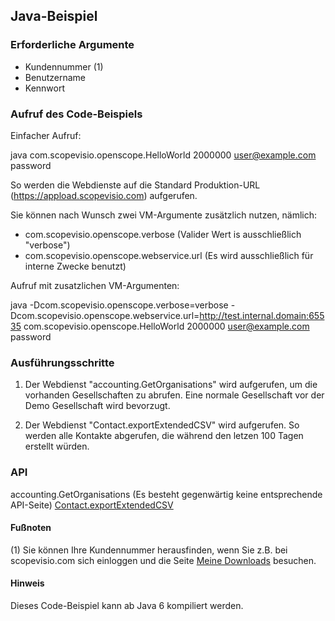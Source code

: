 ## Java-Beispiel


### Erforderliche Argumente

- Kundennummer (1)
- Benutzername
- Kennwort


### Aufruf des Code-Beispiels

Einfacher Aufruf:

java com.scopevisio.openscope.HelloWorld 2000000 user@example.com password

So werden die Webdienste auf die Standard Produktion-URL (https://appload.scopevisio.com) aufgerufen.

Sie können nach Wunsch zwei VM-Argumente zusätzlich nutzen, nämlich:

- com.scopevisio.openscope.verbose (Valider Wert is ausschließlich "verbose")
- com.scopevisio.openscope.webservice.url (Es wird ausschließlich für interne Zwecke benutzt)

Aufruf mit zusatzlichen VM-Argumenten:

java -Dcom.scopevisio.openscope.verbose=verbose -Dcom.scopevisio.openscope.webservice.url=http://test.internal.domain:65535 com.scopevisio.openscope.HelloWorld 2000000 user@example.com password


### Ausführungsschritte

1. Der Webdienst "accounting.GetOrganisations" wird aufgerufen, um die vorhanden Gesellschaften zu abrufen. Eine normale Gesellschaft vor der Demo Gesellschaft wird bevorzugt.

2. Der Webdienst "Contact.exportExtendedCSV" wird aufgerufen. So werden alle Kontakte abgerufen, die während den letzen 100 Tagen erstellt würden.


### API

accounting.GetOrganisations (Es besteht gegenwärtig keine entsprechende API-Seite)
[Contact.exportExtendedCSV](https://www.scopevisio.com/help/de/API/Contact_Export)


#### Fußnoten

(1) Sie können Ihre Kundennummer herausfinden, wenn Sie z.B. bei scopevisio.com sich einloggen und die Seite [Meine Downloads](https://www.scopevisio.com/lounge) besuchen.


#### Hinweis

Dieses Code-Beispiel kann ab Java 6 kompiliert werden.
